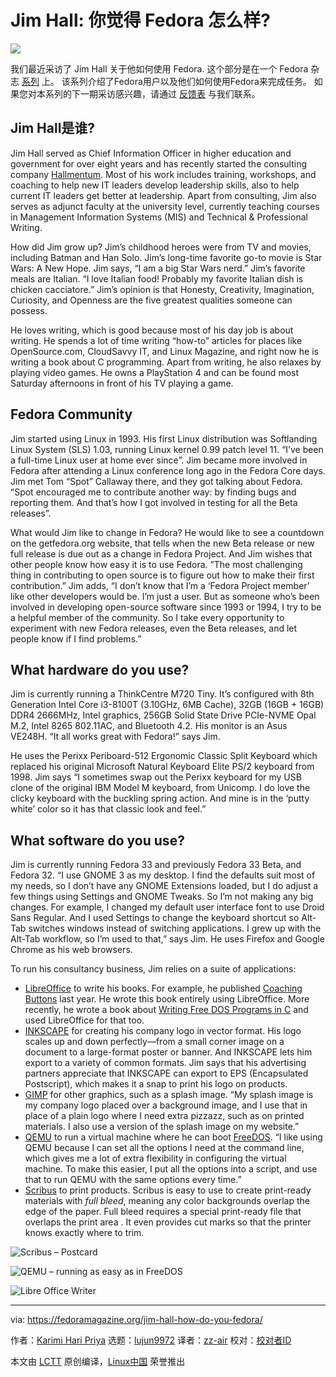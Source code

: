 [#]: subject: (Jim Hall: How Do You Fedora?)
[#]: via: (https://fedoramagazine.org/jim-hall-how-do-you-fedora/)
[#]: author: (Karimi Hari Priya https://fedoramagazine.org/author/haripriya21/)
[#]: collector: (lujun9972)
[#]: translator: (zz-air)
[#]: reviewer: ( )
[#]: publisher: ( )
[#]: url: ( )

Jim Hall: 你觉得 Fedora 怎么样?
======

![][1]

我们最近采访了 Jim Hall 关于他如何使用 Fedora. 这个部分是在一个 Fedora 杂志 [系列][2] 上。 该系列介绍了Fedora用户以及他们如何使用Fedora来完成任务。 如果您对本系列的下一期采访感兴趣，请通过 [反馈表][3] 与我们联系。

## **Jim Hall是谁?**

Jim Hall served as Chief Information Officer in higher education and government for over eight years and has recently started the consulting company [Hallmentum][4]. Most of his work includes training, workshops, and coaching to help new IT leaders develop leadership skills, also to help current IT leaders get better at leadership. Apart from consulting, Jim also serves as adjunct faculty at the university level, currently teaching courses in Management Information Systems (MIS) and Technical &amp; Professional Writing.

How did Jim grow up? Jim’s childhood heroes were from TV and movies, including Batman and Han Solo. Jim’s long-time favorite go-to movie is Star Wars: A New Hope. Jim says, “I am a big Star Wars nerd.” Jim’s favorite meals are Italian. “I love Italian food! Probably my favorite Italian dish is chicken cacciatore.” Jim’s opinion is that Honesty, Creativity, Imagination, Curiosity, and Openness are the five greatest qualities someone can possess.

He loves writing, which is good because most of his day job is about writing. He spends a lot of time writing “how-to” articles for places like OpenSource.com, CloudSavvy IT, and Linux Magazine, and right now he is writing a book about C programming. Apart from writing, he also relaxes by playing video games. He owns a PlayStation 4 and can be found most Saturday afternoons in front of his TV playing a game.

## **Fedora Community**

Jim started using Linux in 1993. His first Linux distribution was Softlanding Linux System (SLS) 1.03, running Linux kernel 0.99 patch level 11. “I’ve been a full-time Linux user at home ever since”. Jim became more involved in Fedora after attending a Linux conference long ago in the Fedora Core days. Jim met Tom “Spot” Callaway there, and they got talking about Fedora. “Spot encouraged me to contribute another way: by finding bugs and reporting them. And that’s how I got involved in testing for all the Beta releases”.

What would Jim like to change in Fedora? He would like to see a countdown on the getfedora.org website, that tells when the new Beta release or new full release is due out as a change in Fedora Project. And Jim wishes that other people know how easy it is to use Fedora. ”The most challenging thing in contributing to open source is to figure out how to make their first contribution.” Jim adds, “I don’t know that I’m a ‘Fedora Project member’ like other developers would be. I’m just a user. But as someone who’s been involved in developing open-source software since 1993 or 1994, I try to be a helpful member of the community. So I take every opportunity to experiment with new Fedora releases, even the Beta releases, and let people know if I find problems.”

## **What hardware do you use?**

Jim is currently running a ThinkCentre M720 Tiny. It’s configured with 8th Generation Intel Core i3-8100T (3.10GHz, 6MB Cache), 32GB (16GB + 16GB) DDR4 2666MHz, Intel graphics, 256GB Solid State Drive PCIe-NVME Opal M.2, Intel 8265 802.11AC, and Bluetooth 4.2. His monitor is an Asus VE248H. “It all works great with Fedora!” says Jim.

He uses the Perixx Periboard-512 Ergonomic Classic Split Keyboard which replaced his original Microsoft Natural Keyboard Elite PS/2 keyboard from 1998. Jim says “I sometimes swap out the Perixx keyboard for my USB clone of the original IBM Model M keyboard, from Unicomp. I do love the clicky keyboard with the buckling spring action. And mine is in the ‘putty white’ color so it has that classic look and feel.”

## **What software do you use?**

Jim is currently running Fedora 33 and previously Fedora 33 Beta, and Fedora 32. “I use GNOME 3 as my desktop. I find the defaults suit most of my needs, so I don’t have any GNOME Extensions loaded, but I do adjust a few things using Settings and GNOME Tweaks. So I’m not making any big changes. For example, I changed my default user interface font to use Droid Sans Regular. And I used Settings to change the keyboard shortcut so Alt-Tab switches windows instead of switching applications. I grew up with the Alt-Tab workflow, so I’m used to that,” says Jim. He uses Firefox and Google Chrome as his web browsers.

To run his consultancy business, Jim relies on a suite of applications:

  * [LibreOffice][5] to write his books. For example, he published [Coaching Buttons][6] last year. He wrote this book entirely using LibreOffice. More recently, he wrote a book about [Writing Free DOS Programs in C][7] and used LibreOffice for that too.
  * [INKSCAPE][8] for creating his company logo in vector format. His logo scales up and down perfectly—from a small corner image on a document to a large-format poster or banner. And INKSCAPE lets him export to a variety of common formats. Jim says that his advertising partners appreciate that INKSCAPE can export to EPS (Encapsulated Postscript), which makes it a snap to print his logo on products.
  * [GIMP][9] for other graphics, such as a splash image. “My splash image is my company logo placed over a background image, and I use that in place of a plain logo where I need extra pizzazz, such as on printed materials. I also use a version of the splash image on my website.”
  * [QEMU][10] to run a virtual machine where he can boot [FreeDOS][11]. “I like using QEMU because I can set all the options I need at the command line, which gives me a lot of extra flexibility in configuring the virtual machine. To make this easier, I put all the options into a script, and use that to run QEMU with the same options every time.”
  * [Scribus][12] to print products. Scribus is easy to use to create print-ready materials with _full bleed_, meaning any color backgrounds overlap the edge of the paper. Full bleed requires a special print-ready file that overlaps the print area . It even provides cut marks so that the printer knows exactly where to trim.



![Scribus – Postcard][13]

![QEMU – running as easy as in FreeDOS][14]

![Libre Office Writer][15]

--------------------------------------------------------------------------------

via: https://fedoramagazine.org/jim-hall-how-do-you-fedora/

作者：[Karimi Hari Priya][a]
选题：[lujun9972][b]
译者：[zz-air](https://github.com/zz-air)
校对：[校对者ID](https://github.com/校对者ID)

本文由 [LCTT](https://github.com/LCTT/TranslateProject) 原创编译，[Linux中国](https://linux.cn/) 荣誉推出

[a]: https://fedoramagazine.org/author/haripriya21/
[b]: https://github.com/lujun9972
[1]: https://fedoramagazine.org/wp-content/uploads/2020/12/PXL_20200929_205044670.PORTRAIT-01.COVER_-816x345.jpg
[2]: https://fedoramagazine.org/tag/how-do-you-fedora
[3]: https://fedoramagazine.org/submit-an-idea-or-tip
[4]: https://hallmentum.com/
[5]: https://www.libreoffice.org/
[6]: https://www.amazon.com/Coaching-Buttons-Jim-Hall/dp/0359834930
[7]: https://www.freedos.org/books/
[8]: https://inkscape.org/
[9]: https://www.gimp.org/
[10]: https://www.qemu.org/
[11]: https://www.freedos.org/
[12]: https://www.scribus.net/
[13]: https://fedoramagazine.org/wp-content/uploads/2021/03/Scribus-postcard-1024x576.png
[14]: https://fedoramagazine.org/wp-content/uploads/2021/03/QEMU-running-AsEasyAs-in-FreeDOS.png
[15]: https://fedoramagazine.org/wp-content/uploads/2021/03/LibreOffice-Writer-book-1-1024x576.png
